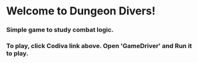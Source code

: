 # Welcome to Dungeon Divers!
### Simple game to study combat logic.
### To play, click Codiva link above. Open 'GameDriver' and Run it to play.
